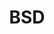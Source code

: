 ---
weight: 999
title: "BSD"
description: "[Filesystems](./bsd/filesystems) • [Kernel](./bsd/kernel) • [Misc](./bsd/misc) • [Network](./bsd/network) • [Packages](./bsd/packages) • [Security](./bsd/security)"
icon: "openbsd"
icontype: "simple"
toc: true
---